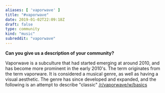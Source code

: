 ```yaml
---
aliases: [ 'vaporwave' ]
title: "#vaporwave"
date: 2019-01-02T22:09:18Z
draft: false
type: community
kind: "music"
subreddit: "vaporwave"
---
```


**Can you give us a description of your community?**

Vaporwave is a subculture that had started emerging at around 2010, and has become more prominent in the early 2010's. The term originates from the term vaporware. It is considered a musical genre, as well as having a visual aesthetic. The genre has since developed and expanded, and the following is an attempt to describe "classic" <a href="https://www.reddit.com/r/Vaporwave/wiki/basics">/r/vaporwave/w/basics</a>
